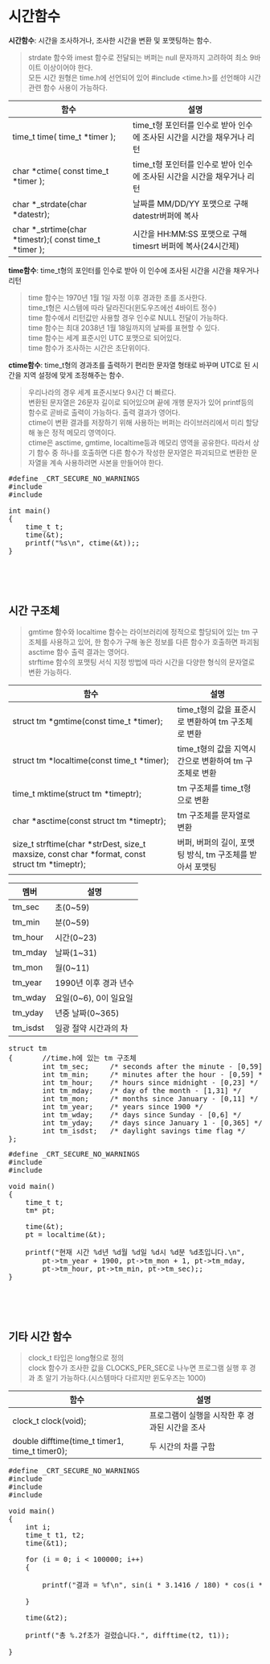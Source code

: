 # 시간함수
**시간함수**: 시간을 조사하거나, 조사한 시간을 변환 및 포맷팅하는 함수.   
> strdate 함수와 imest 함수로 전달되는 버퍼는 null 문자까지 고려하여 최소 9바이트 이상이어야 한다.  
> 모든 시간 원형은 time.h에 선언되어 있어 #include <time.h>를 선언해야 시간 관련 함수 사용이 가능하다.

|함수|설명|
|----|----|
|time_t time( time_t *timer );|time_t형 포인터를 인수로 받아 인수에 조사된 시간을 시간을 채우거나 리턴|
|char *ctime( const time_t *timer );|time_t형 포인터를 인수로 받아 인수에 조사된 시간을 시간을 채우거나 리턴|
|char *_strdate(char *datestr);|날짜를 MM/DD/YY 포맷으로 구해 datestr버퍼에 복사|
|char *_strtime(char *timestr);( const time_t *timer );|시간을 HH:MM:SS 포맷으로 구해 timesrt 버퍼에 복사(24시간제)|

**time함수**: time_t형의 포인터를 인수로 받아 이 인수에 조사된 시간을 시간을 채우거나 리턴
> time 함수는 1970년 1월 1일 자정 이후 경과한 초를 조사한다.    
> time_t형은 시스템에 따라 달라진다(윈도우즈에선 4바이트 정수)  
> time 함수에서 리턴값만 사용할 경우 인수로 NULL 전달이 가능하다.  
> time 함수는 최대 2038년 1월 18일까지의 날짜를 표현할 수 있다.  
> time 함수는 세계 표준시인 UTC 포맷으로 되어있다.  
> time 함수가 조사하는 시간은 초단위이다.

**ctime함수**: time_t형의 경과초를 출력하기 편리한 문자열 형태로 바꾸며 UTC로 된 시간을 지역 설정에 맞게 조정해주는 함수.  
> 우리나라의 경우 세계 표준시보다 9시간 더 빠르다.  
> 변환된 문자열은 26문자 길이로 되어있으며 끝에 개행 문자가 있어 printf등의 함수로 곧바로 출력이 가능하다.
> 출력 결과가 영어다.  
> ctime이 변환 결과를 저장하기 위해 사용하는 버퍼는 라이브러리에서 미리 할당해 놓은 정적 메모리 영역이다.  
> ctime은 asctime, gmtime, localtime등과 메모리 영역을 공유한다. 따라서 상기 함수 중 하나를 호출하면 다른 함수가 작성한 문자열은 파괴되므로 변환한 문자열을 계속 사용하려면 사본을 만들어야 한다.

<pre>#define _CRT_SECURE_NO_WARNINGS
#include <stdio.h>
#include <time.h>

int main()
{
    time_t t;
    time(&t);
    printf("%s\n", ctime(&t));;
}</pre><br><br><br>

## 시간 구조체
> gmtime 함수와 localtime 함수는 라이브러리에 정적으로 할당되어 있는 tm 구조체를 사용하고 있어, 한 함수가 구해 놓은 정보를 다른 함수가 호출하면 파괴됨  
> asctime 함수 출력 결과는 영어다.  
> strftime 함수의 포맷팅 서식 지정 방법에 따라 시간을 다양한 형식의 문자열로 변환 가능하다.  

|함수|설명|
|----|----|
|struct tm *gmtime(const time_t *timer);|time_t형의 값을 표준시로 변환하여 tm 구조체로 변환|
|struct tm *localtime(const time_t *timer);|time_t형의 값을 지역시간으로 변환하여 tm 구조체로 변환|
|time_t mktime(struct tm *timeptr);|tm 구조체를 time_t형으로 변환|
|char *asctime(const struct tm *timeptr);|tm 구조체를 문자열로 변환|
|size_t strftime(char *strDest, size_t maxsize, const char *format, const struct tm *timeptr);|버퍼, 버퍼의 길이, 포맷팅 방식, tm 구조체를 받아서 포맷팅|

|멤버|설명|
|----|----|
|tm_sec|초(0~59)|
|tm_min|분(0~59)|
|tm_hour|시간(0~23)|
|tm_mday|날짜(1~31)|
|tm_mon|월(0~11)|
|tm_year|1990년 이후 경과 년수|
|tm_wday|요일(0~6), 0이 일요일|
|tm_yday|년중 날짜(0~365)|
|tm_isdst|일광 절약 시간과의 차|

<pre>struct tm  
{       //time.h에 있는 tm 구조체
        int tm_sec;     /* seconds after the minute - [0,59] */
        int tm_min;     /* minutes after the hour - [0,59] */
        int tm_hour;    /* hours since midnight - [0,23] */
        int tm_mday;    /* day of the month - [1,31] */
        int tm_mon;     /* months since January - [0,11] */
        int tm_year;    /* years since 1900 */
        int tm_wday;    /* days since Sunday - [0,6] */
        int tm_yday;    /* days since January 1 - [0,365] */
        int tm_isdst;   /* daylight savings time flag */
};</pre>
<pre>#define _CRT_SECURE_NO_WARNINGS
#include <stdio.h>
#include <time.h>

void main()
{
    time_t t;
    tm* pt;

    time(&t);
    pt = localtime(&t);

    printf("현재 시간 %d년 %d월 %d일 %d시 %d분 %d초입니다.\n",
        pt->tm_year + 1900, pt->tm_mon + 1, pt->tm_mday,
        pt->tm_hour, pt->tm_min, pt->tm_sec);;
}</pre><br><br><br>

## 기타 시간 함수
> clock_t 타입은 long형으로 정의  
> clock 함수가 조사한 값을 CLOCKS_PER_SEC로 나누면 프로그램 실행 후 경과 초 알기 가능하다.(시스템마다 다르지만 윈도우즈는 1000)

|함수|설명|
|----|----|
|clock_t clock(void);|프로그램이 실행을 시작한 후 경과된 시간을 조사|
|double difftime(time_t timer1, time_t timer0);|두 시간의 차를 구함|

<pre>#define _CRT_SECURE_NO_WARNINGS
#include <stdio.h>
#include <time.h>
#include <math.h>

void main()
{
    int i;
    time_t t1, t2;
    time(&t1);

    for (i = 0; i < 100000; i++)
    {

        printf("결과 = %f\n", sin(i * 3.1416 / 180) * cos(i * 3.1416 / 180));   //대충 복잡한 계산

    }

    time(&t2);

    printf("총 %.2f초가 걸렸습니다.", difftime(t2, t1));

}</pre>
